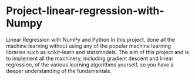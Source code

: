 # Project-linear-regression-with-Numpy
Linear Regression with NumPy and Python
In this project, done all the machine learning without using any of the popular machine learning libraries such as scikit-learn and statsmodels. The aim of this project and is to implement all the machinery, including gradient descent and linear regression, of the various learning algorithms yourself, so you have a deeper understanding of the fundamentals.
